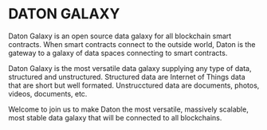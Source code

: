 # DATON GALAXY

Daton Galaxy is an open source data galaxy for all blockchain smart contracts. When smart contracts connect to the outside world, Daton is the gateway to a galaxy of data spaces connecting to smart contracts.

Daton Galaxy is the most versatile data galaxy supplying any type of data, structured and unstructured. Structured data are Internet of Things data that are short but well formated. Unstrucctured data are documents, photos, videos, documents, etc.

Welcome to join us to make Daton the most versatile, massively scalable, most stable data galaxy that will be connected to all blockchains.
